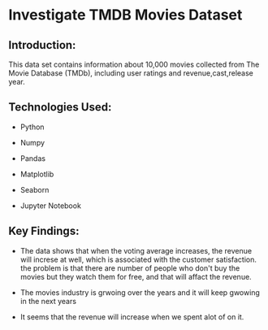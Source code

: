 # Investigate TMDB Movies Dataset

## Introduction:
This data set contains information about 10,000 movies collected from The Movie Database (TMDb), including user ratings and revenue,cast,release year.

## Technologies Used:
- Python 

- Numpy 

- Pandas

- Matplotlib

- Seaborn

- Jupyter Notebook


## Key Findings:
- The data shows that when the voting average increases, the revenue will increse at well, which is associated with the customer satisfaction. the problem is that there are number of people who don't buy the movies but they watch them for free, and that will affact the revenue.

- The movies industry is grwoing over the years and it will keep gwowing in the next years

- It seems that the revenue will increase when we spent alot of on it.
